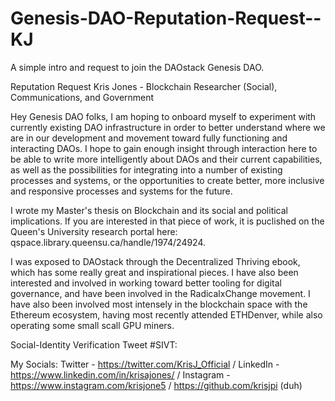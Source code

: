 # Genesis-DAO-Reputation-Request--KJ
A simple intro and request to join the DAOstack Genesis DAO.

Reputation Request
Kris Jones - Blockchain Researcher (Social), Communications, and Government

Hey Genesis DAO folks, I am hoping to onboard myself to experiment with currently existing DAO infrastructure in order to 
better understand where we are in our development and movement toward fully functioning and interacting DAOs. I hope to
gain enough insight through interaction here to be able to write more intelligently about DAOs and their current capabilities,
as well as the possibilities for integrating into a number of existing processes and systems, or the opportunities to create
better, more inclusive and responsive processes and systems for the future.

I wrote my Master's thesis on Blockchain and its social and political implications. If you are interested in that piece of work,
it is puclished on the Queen's University research portal here: qspace.library.queensu.ca/handle/1974/24924.

I was exposed to DAOstack through the Decentralized Thriving ebook, which has some really great and inspirational pieces. I have 
also been interested and involved in working toward better tooling for digital governance, and have been involved in the 
RadicalxChange movement. I have also been involved most intensely in the blockchain space with the Ethereum ecosystem, having 
most recently attended ETHDenver, while also operating some small scall GPU miners.

Social-Identity Verification Tweet #SIVT:

My Socials:
Twitter - https://twitter.com/KrisJ_Official
/
LinkedIn - https://www.linkedin.com/in/krisajones/
/
Instagram - https://www.instagram.com/krisjone5
/
https://github.com/krisjpi
(duh)
